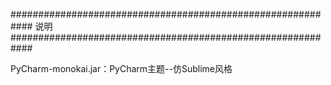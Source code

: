 ############################################################  说明 ############################################################


PyCharm-monokai.jar：PyCharm主题--仿Sublime风格
  
